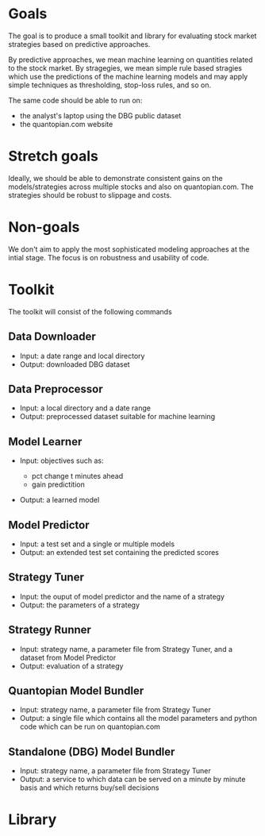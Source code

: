# Goals

The goal is to produce a small toolkit and library for evaluating stock market strategies based on predictive approaches.

By predictive approaches, we mean machine learning on quantities related to the stock market.
By stragegies, we mean simple rule based stragies which use the predictions of the machine learning models
and may apply simple techniques as thresholding, stop-loss rules, and so on.

The same code should be able to run on:

- the analyst's laptop using the DBG public dataset
- the quantopian.com website

# Stretch goals

Ideally, we should be able to demonstrate consistent gains on the models/strategies across multiple stocks
and also on quantopian.com. The strategies should be robust to slippage and costs.

# Non-goals

We don't aim to apply the most sophisticated modeling approaches at the intial stage. 
The focus is on robustness and usability of code.

# Toolkit

The toolkit will consist of the following commands

## Data Downloader

- Input: a date range and local directory
- Output: downloaded DBG dataset 

## Data Preprocessor

- Input: a local directory and a date range
- Output: preprocessed dataset suitable for machine learning

## Model Learner

- Input: objectives such as:
   - pct change t minutes ahead
   - gain predictition

- Output: a learned model


## Model Predictor

- Input: a test set and a single or multiple models
- Output: an extended test set containing the predicted scores

## Strategy Tuner

- Input: the ouput of model predictor and the name of a strategy
- Output: the parameters of a strategy

## Strategy Runner

- Input: strategy name, a parameter file from Strategy Tuner, and a dataset from Model Predictor
- Output: evaluation of a strategy

## Quantopian Model Bundler

- Input: strategy name, a parameter file from Strategy Tuner
- Output: a single file which contains all the model parameters and python code which can be run on quantopian.com

## Standalone (DBG) Model Bundler

- Input: strategy name, a parameter file from Strategy Tuner
- Output: a service to which data can be served on a minute by minute basis and which returns buy/sell decisions

# Library
